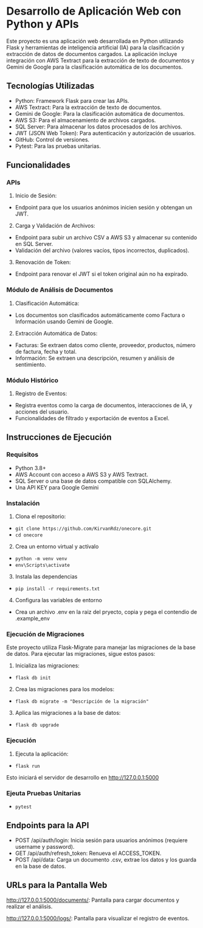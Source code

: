 # Desarrollo de Aplicación Web con Python y APIs

Este proyecto es una aplicación web desarrollada en Python utilizando Flask y herramientas de inteligencia artificial (IA) para la clasificación y extracción de datos de documentos cargados. La aplicación incluye integración con AWS Textract para la extracción de texto de documentos y Gemini de Google para la clasificación automática de los documentos.

## Tecnologías Utilizadas

* Python: Framework Flask para crear las APIs.
* AWS Textract: Para la extracción de texto de documentos.
* Gemini de Google: Para la clasificación automática de documentos.
* AWS S3: Para el almacenamiento de archivos cargados.
* SQL Server: Para almacenar los datos procesados de los archivos.
* JWT (JSON Web Token): Para autenticación y autorización de usuarios.
* GitHub: Control de versiones.
* Pytest: Para las pruebas unitarias.

## Funcionalidades
### APIs

1. Inicio de Sesión:

* Endpoint para que los usuarios anónimos inicien sesión y obtengan un JWT.

2. Carga y Validación de Archivos:

* Endpoint para subir un archivo CSV a AWS S3 y almacenar su contenido en SQL Server.
* Validación del archivo (valores vacíos, tipos incorrectos, duplicados).

3. Renovación de Token:

* Endpoint para renovar el JWT si el token original aún no ha expirado.

### Módulo de Análisis de Documentos

1. Clasificación Automática:

* Los documentos son clasificados automáticamente como Factura o Información usando Gemini de Google.

2. Extracción Automática de Datos:

* Facturas: Se extraen datos como cliente, proveedor, productos, número de factura, fecha y total.
* Información: Se extraen una descripción, resumen y análisis de sentimiento.

### Módulo Histórico

1. Registro de Eventos:

* Registra eventos como la carga de documentos, interacciones de IA, y acciones del usuario.
* Funcionalidades de filtrado y exportación de eventos a Excel.

## Instrucciones de Ejecución
### Requisitos
* Python 3.8+
* AWS Account con acceso a AWS S3 y AWS Textract.
* SQL Server o una base de datos compatible con SQLAlchemy.
* Una API KEY para Google Gemini

### Instalación
1. Clona el repositorio:
- `git clone https://github.com/KirvanRdz/onecore.git`
- `cd onecore`

2. Crea un entorno virtual y actívalo 
- `python -m venv venv`
- `env\Scripts\activate`

3. Instala las dependencias
- `pip install -r requirements.txt`

4. Configura las variables de entorno
- Crea un archivo .env en la raiz del pryecto, copia y pega el contendio de .example_env

### Ejecución de Migraciones
Este proyecto utiliza Flask-Migrate para manejar las migraciones de la base de datos. Para ejecutar las migraciones, sigue estos pasos:

1. Inicializa las migraciones:
- `flask db init`

2. Crea las migraciones para los modelos:
- `flask db migrate -m "Descripción de la migración"`

3. Aplica las migraciones a la base de datos:
- `flask db upgrade`

### Ejecución

1. Ejecuta la aplicación:
- `flask run`

Esto iniciará el servidor de desarrollo en http://127.0.0.1:5000

### Ejeuta Pruebas Unitarias
- `pytest`


## Endpoints para la API
- POST /api/auth/login: Inicia sesión para usuarios anónimos (requiere username y password).
- GET /api/auth/refresh_token: Renueva el ACCESS_TOKEN.
- POST /api/data: Carga un documento .csv, extrae los datos y los guarda en la base de datos.

## URLs para la Pantalla Web
http://127.0.0.1:5000/documents/: Pantalla para cargar documentos y realizar el análisis.

http://127.0.0.1:5000/logs/: Pantalla para visualizar el registro de eventos.

